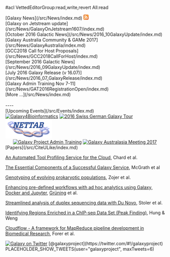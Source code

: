 #acl VettedEditorGroup:read,write,revert All:read
<div class='bottomBoxHome'>


<div class='bottomBoxNews'>
<div class='bottomBoxSectionHeader'>[Galaxy News](/src/News/index.md) <a href='http://feed43.com/galaxynews.xml'><img src="/src/Images/Icons/RSSIcon16x16.gif" /></a>
</div>
[Galaxy on Jetstream update](/src/News/GalaxyOnJetstream1607/index.md)<br />
[October 2016 Galactic News](/src/News/2016_10GalaxyUpdate/index.md)<br />
[Galaxy Australia Community & GAMe 2017](/src/News/GalaxyAustralia/index.md)<br />
[GCC2018 Call for Host Proposals](/src/News/GCC2018CallForHost/index.md)<br />
[September 2016 Galactic News](/src/News/2016_09GalaxyUpdate/index.md)<br />
[July 2016 Galaxy Release (v 16.07)](/src/News/2016_07_GalaxyRelease/index.md)<br />
[Galaxy Admin Training Nov 7-11](/src/News/GAT2016RegistrationOpen/index.md)<br />
[More ...](/src/News/index.md)<br />
<br />
----
<div class='bottomBoxSectionHeader'>[Upcoming Events](/src/Events/index.md)</div>
<div class='center'>
<a href='http://www.france-bioinformatique.fr/en/evenements/galaxy4bioinformatics'><img src="/src/Images/Logos/IFBGalaxyWG.png" alt=" Galaxy4Bioinformatics" height="60" /></a>
<a href='/src/Events/SG2016/index.md'><img src="/src/Images/Logos/SG2016T.V2_logo.png" alt="2016 Swiss German Galaxy Tour" height="80" /></a>
<a href='http://www.igst.it/nettab/2016/'><img src="/src/Images/Logos/NETTAB.gif" alt="Galaxy @ NETTAB 2016" height="60" /></a><br />
&nbsp;&nbsp;&nbsp;&nbsp;&nbsp;
<a href='/src/Events/AdminTraining2016/index.md'><img src="/src/Images/Logos/AdminTraining2016-500.png" alt="Galaxy Project Admin Training" width="80" /></a>
<a href='https://www.embl-abr.org.au/game2017/'><img src="/src/Images/Logos/GAMeLogo200.png" alt="Galaxy Australasia Meeting 2017" width="80" /></a>
</div>
</div>


<div class='bottomBoxHighlight'>
<div class='bottomBoxSectionHeader'>[Papers](/src/CiteULike/index.md)</div>

[An Automated Tool Profiling Service for the Cloud](http://dx.doi.org/10.1109/ccgrid.2016.57), Chard et al.

[The Essential Components of a Successful Galaxy Service](http://dx.doi.org/10.1007/s10723-016-9379-6), McGrath et al

[Genotyping of evolving prokaryotic populations](https://peerj.com/preprints/2449/), Zojer et al.

[Enhancing pre-defined workflows with ad hoc analytics using Galaxy, Docker and Jupyter](http://dx.doi.org/10.1101/075457), [Grüning](/src/BjoernGruening/index.md) et al.

[Streamlined analysis of duplex sequencing data with Du Novo](http://genomebiology.biomedcentral.com/articles/10.1186/s13059-016-1039-4), Stoler et al.

[Identifying Regions Enriched in a ChIP-seq Data Set (Peak Finding)](http://dx.doi.org/10.1101/pdb.prot093187), Hung & Weng 

[Cloudflow - A framework for MapReduce pipeline development in Biomedical Research](https://figshare.com/articles/Cloudflow_A_Framework_for_MapReduce_Pipeline_Development_in_Biomedical_Research/1424739), Forer et al.

</div> 


<div class='bottomBoxTwitter'>
<div class='bottomBoxSectionHeader'><a href='https://twitter.com/#!/galaxyproject'><img src="/src/Images/Logos/TwitterBirdTiny.png" alt="Galaxy on Twitter" /></a> [@galaxyproject](https://twitter.com/#!/galaxyproject)</div> PLACEHOLDER_SHOW_TWEETS(user="galaxyproject", maxTweets=6) 
</div>

</div>
